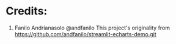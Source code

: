 # Credits: 
1) Fanilo Andrianasolo @andfanilo
This project's originality from https://github.com/andfanilo/streamlit-echarts-demo.git
